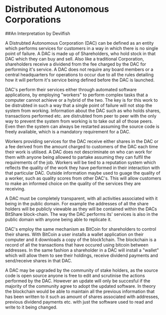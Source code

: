 # Distributed Autonomous Corporations
##An Interpretation by Devilfish

A Distrubted Autonomous Corporation (DAC) can be defined as an entity which performs services for customers in a way in which there is no single point of failure. A DAC is made up of Shareholders, who hold stock in that DAC which they can buy and sell. Also like a traditional Corporation, shareholders receive a dividend from the fee charged by the DAC for performing it's service. A DAC does not require any board members or a central headquarters for operations to occur due to all the rules detailing how it will perform it's service being defined before the DAC is launched.

DAC's perform their services either through automated software applications, by employing "workers" to perform complex tasks that a computer cannot achieve or a hybrid of the two. The key is for this work to be distrubted in such a way that a single point of failure will not stop the system from working. Information about the DAC such as who holds shares, transactions performed etc. are distrubted from peer to peer with the only way to prevent the system from working is to take out all of those peers. Even then the system can always be restarted assuming the source code is freely available, which is a mandatory requirement for a DAC.

Workers providing services for the DAC receive either shares in the DAC or a fee derived from the amount charged to customers of the DAC each time their work is utilised. A DAC does not descriminate on who can work for them with anyone being allowed to partake assuming they can fulfil the requirements of the job. Workers will be tied to a reputation system which reflects the quality of the work they have performed in their interaction with that particular DAC. Outside information maybe used to guage the quality of a worker, such as quality scores from other DAC's. This will allow customers to make an informed choice on the quality of the services they are receiving.

A DAC must be completely transparent, with all activities associated with it being in the public domain. For example the addresses of all the share holders will be publicly viewable as they will be contained within the DACs BitShare block-chain. The way the DAC performs its' services is also in the public domain with anyone being able to replicate it.

DAC's employ the same mechanism as BitCoin for shareholders to control their shares. With BitCoin a user installs a wallet application on their computer and it downloads a copy of the block1chain. The blockchain is a record of all the transactions that have occured using bitcoin between addresses. In the same fashion a shareholder in a DAC will install a "wallet" which will allow them to see their holdings, receive dividend payments and send/receive shares in that DAC.

A DAC may be upgraded by the community of stake holders, as the source code is open source anyone is free to edit and scrutinise the actions performed by the DAC. However an update will only be succesful if the majority of the community agree to adopt the updated software. In theory the blockchain would be able to maintain all the previous information that has been written to it such as amount of shares associated with addresses, previous dividend payments etc. with just the software used to read and write to it being changed. 